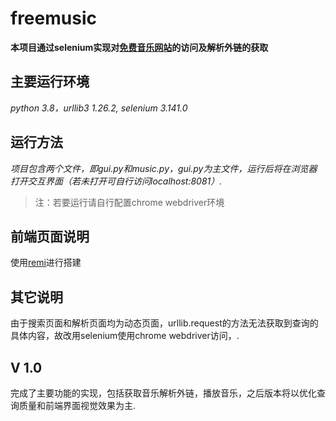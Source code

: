 # freemusic

**本项目通过selenium实现对[免费音乐网站](https://www.shiyinren.com)的访问及解析外链的获取**




## 主要运行环境
*python 3.8，urllib3 1.26.2, selenium 3.141.0*
## 运行方法

*项目包含两个文件，即gui.py和music.py，gui.py为主文件，运行后将在浏览器打开交互界面（若未打开可自行访问localhost:8081）.*

> 注：若要运行请自行配置chrome webdriver环境

## 前端页面说明
使用[remi](https://github.com/rawpython/remi)进行搭建

## 其它说明
由于搜索页面和解析页面均为动态页面，urllib.request的方法无法获取到查询的具体内容，故改用selenium使用chrome webdriver访问，.

## V 1.0
完成了主要功能的实现，包括获取音乐解析外链，播放音乐，之后版本将以优化查询质量和前端界面视觉效果为主.
